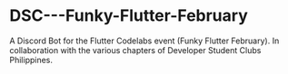 # DSC---Funky-Flutter-February
A Discord Bot for the Flutter Codelabs event (Funky Flutter February).
In collaboration with the various chapters of Developer Student Clubs Philippines.
